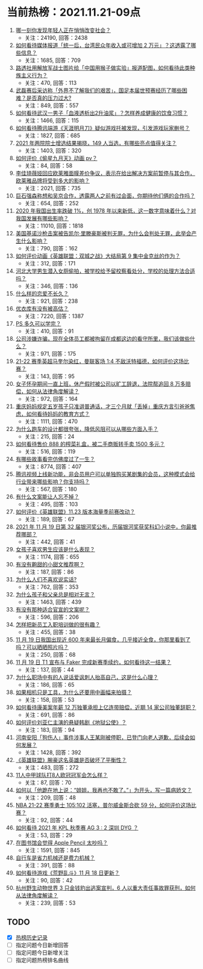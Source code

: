 # 当前热榜：2021.11.21-09点
1. [哪一刻你发现年轻人正在悄悄改变社会？](https://www.zhihu.com/question/447184915)
    * 关注：24190, 回答：2438
2. [如何看待媒体报道「统一后，台湾民众年收入或可增加 2 万元」？这透露了哪些信息？](https://www.zhihu.com/question/500325006)
    * 关注：1685, 回答：709
3. [路透社用解放军战士图片给「中国用猴子做实验」报道配图，如何看待此类种族主义行为？](https://www.zhihu.com/question/500094180)
    * 关注：470, 回答：113
4. [武磊赛后采访称「外界不了解我们的艰苦」，国足本届世预赛经历了哪些困难？是否真的压力过大?](https://www.zhihu.com/question/499466090)
    * 关注：849, 回答：557
5. [如何看待武汉一男子「血液透析出2升油浆」？怎样养成健康的饮食习惯？](https://www.zhihu.com/question/499206218)
    * 关注：1466, 回答：115
6. [如何看待腾讯端游《天涯明月刀》疑似游戏托被发现，引发游戏玩家删号？](https://www.zhihu.com/question/499532796)
    * 关注：1827, 回答：685
7. [2021 年两院院士增选结果揭晓，149 人当选，有哪些亮点值得关注？](https://www.zhihu.com/question/499703546)
    * 关注：1403, 回答：320
8. [如何评价《偷星九月天》动画 pv？](https://www.zhihu.com/question/500360147)
    * 关注：84, 回答：58
9. [李佳琦薇娅回应欧莱雅面膜差价争议，表示在给出解决方案前暂停与其合作，欧莱雅品牌将受到多大的影响？](https://www.zhihu.com/question/499654010)
    * 关注：2021, 回答：735
10. [巨石强森称想和吴京合作，透露两人之前有过会面，你期待他们俩的合作吗？](https://www.zhihu.com/question/498999704)
    * 关注：654, 回答：252
11. [2020 年我国出生率跌破 1%，创 1978 年以来新低，这一数字意味着什么？对我国发展有哪些影响？](https://www.zhihu.com/question/500257903)
    * 关注：11010, 回答：1818
12. [美国基诺沙枪击案被告凯尔·里滕豪斯被判无罪，为什么会判处无罪，此举会产生什么影响？](https://www.zhihu.com/question/500206569)
    * 关注：790, 回答：162
13. [如何评价动画《英雄联盟：双城之战》大结局第 9 集中金克丝的作为？](https://www.zhihu.com/question/500355875)
    * 关注：312, 回答：171
14. [河北大学男生潜入女厕偷拍，被学校给予留校察看处分，学校的处理方法合适吗？](https://www.zhihu.com/question/500288989)
    * 关注：346, 回答：136
15. [什么样的恋爱不长久？](https://www.zhihu.com/question/486858585)
    * 关注：921, 回答：238
16. [优衣库有没有被高估？](https://www.zhihu.com/question/355928826)
    * 关注：7220, 回答：1387
17. [PS 多久可以学完？](https://www.zhihu.com/question/351544366)
    * 关注：410, 回答：91
18. [公司涉嫌诈骗，现在全体员工都被拘留在成都这边的看守所里，我们该做些什么？](https://www.zhihu.com/question/496499444)
    * 关注：971, 回答：175
19. [21-22 赛季英超马奎尔染红，曼联客场 1:4 不敌沃特福德，如何评价这场比赛？](https://www.zhihu.com/question/500398028)
    * 关注：143, 回答：95
20. [女子怀孕期间一直上班，休产假时被公司以旷工辞退，法院帮追回 8 万多赔偿，如何从法律角度解读？](https://www.zhihu.com/question/500136003)
    * 关注：972, 回答：164
21. [重庆妈妈规定五岁孩子只准讲普通话，才三个月就「丢掉」重庆方言引爸爸焦虑，如何看待妈妈的教育方式？](https://www.zhihu.com/question/499974891)
    * 关注：1111, 回答：470
22. [为什么跑车的设计都很夸张，降低风阻可以从哪些方面入手？](https://www.zhihu.com/question/498513662)
    * 关注：215, 回答：24
23. [如何看待售价 888 的榨菜礼盒，被二手商贩转手卖 1500 多元？](https://www.zhihu.com/question/499869904)
    * 关注：516, 回答：119
24. [有哪些故事看完仿佛度过了一生？](https://www.zhihu.com/question/68091081)
    * 关注：8774, 回答：407
25. [腾讯视频上线新功能，非会员用户可以单独购买某剧集的会员，这种模式会给行业带来哪些影响？你支持吗？](https://www.zhihu.com/question/500058983)
    * 关注：567, 回答：180
26. [有什么文案能让人忘不掉？](https://www.zhihu.com/question/495946151)
    * 关注：495, 回答：103
27. [如何评价《英雄联盟》11.23 版本海量季前赛改动？](https://www.zhihu.com/question/499761601)
    * 关注：189, 回答：67
28. [2021 年 11 月 19 日第 32 届银河奖公布，历届银河奖获奖科幻小说中，你最推荐哪部？](https://www.zhihu.com/question/499184006)
    * 关注：442, 回答：41
29. [女孩子喜欢男生应该是什么表现？](https://www.zhihu.com/question/330628543)
    * 关注：1174, 回答：655
30. [有没有齁甜的小甜文推荐啊？](https://www.zhihu.com/question/487069250)
    * 关注：187, 回答：86
31. [为什么人们不喜欢说实话?](https://www.zhihu.com/question/491602165)
    * 关注：762, 回答：353
32. [为什么孩子和父亲总是相对无言？](https://www.zhihu.com/question/491822944)
    * 关注：1463, 回答：439
33. [有没有那种适合官宣的文案呢？](https://www.zhihu.com/question/487888610)
    * 关注：596, 回答：206
34. [怎样把新员工入职培训做的很有趣？](https://www.zhihu.com/question/52416714)
    * 关注：455, 回答：38
35. [11 月 19 日我国出现近 600 年来最长月偏食，几乎接近全食，你那里看到了吗？可以晒晒照片吗？](https://www.zhihu.com/question/500078550)
    * 关注：250, 回答：68
36. [11 月 19 日 T1 宣布与 Faker 完成新赛季续约，如何看待这一结果？](https://www.zhihu.com/question/500154098)
    * 关注：137, 回答：44
37. [为什么职场中有的人说话爱讽刺人抬高自己，这是什么心理？](https://www.zhihu.com/question/492385281)
    * 关注：186, 回答：65
38. [如果相机只是工具，为什么还要用中画幅来拍摄？](https://www.zhihu.com/question/499131167)
    * 关注：158, 回答：53
39. [如何看待康美案年薪 12 万独董承担上亿连带赔偿，近期 14 家公司独董辞职？](https://www.zhihu.com/question/500148755)
    * 关注：691, 回答：86
40. [如何评价刘亚仁主演的悬疑韩剧《地狱公使》？](https://www.zhihu.com/question/499826311)
    * 关注：183, 回答：94
41. [河南安阳「狗伤人」事件涉事人王某刚被停职，已登门向老人道歉，后续会如何发展？](https://www.zhihu.com/question/500206949)
    * 关注：1428, 回答：392
42. [《英雄联盟》腕豪这名英雄是否破坏了平衡性？](https://www.zhihu.com/question/366990802)
    * 关注：483, 回答：272
43. [11人中甲球队打8人欧冠冠军会怎么样？](https://www.zhihu.com/question/497650636)
    * 关注：87, 回答：70
44. [如何以「他跪在地上说：“姐姐，我再也不敢了。”」为开头，写一篇病娇文？](https://www.zhihu.com/question/484118340)
    * 关注：209, 回答：48
45. [NBA 21-22 赛季勇士 105:102 活塞，普尔威金斯合砍 59 分，如何评价这场比赛？](https://www.zhihu.com/question/500195700)
    * 关注：92, 回答：44
46. [如何看待 2021 年 KPL 秋季赛 AG 3 : 2 深圳 DYG ？](https://www.zhihu.com/question/500174257)
    * 关注：53, 回答：29
47. [在图书馆会觉得 Apple Pencil 太吵吗？](https://www.zhihu.com/question/357379326)
    * 关注：1591, 回答：845
48. [自行车是省力机械还是费力机械？](https://www.zhihu.com/question/500032535)
    * 关注：391, 回答：88
49. [如何看待游戏《荒野乱斗》11 月 18 日更新？](https://www.zhihu.com/question/499886648)
    * 关注：90, 回答：42
50. [杭州野生动物世界 3 只金钱豹出逃案宣判，6 人以重大责任事故罪获刑，如何从法律角度解读？](https://www.zhihu.com/question/500031382)
    * 关注：239, 回答：53
## TODO
* [x] [热榜历史记录](hot_history/AllHot.md)
* [ ] 指定问题今日新增回答
* [ ] 指定问题今日新增关注
* [ ] 指定问题热榜排名曲线
